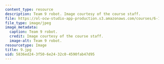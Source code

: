 ```yaml
---
content_type: resource
description: Team 9 robot. Image courtesy of the course staff.
file: https://ol-ocw-studio-app-production.s3.amazonaws.com/courses/6-186-mobile-autonomous-systems-laboratory-january-iap-2005/5836ed243f506e2432c04590fab47d95_9.jpg
file_type: image/jpeg
image_metadata:
  caption: Team 9 robot.
  credit: Image courtesy of the course staff.
  image-alt: Team 9 robot.
resourcetype: Image
title: 9.jpg
uid: 5836ed24-3f50-6e24-32c0-4590fab47d95
---
```


